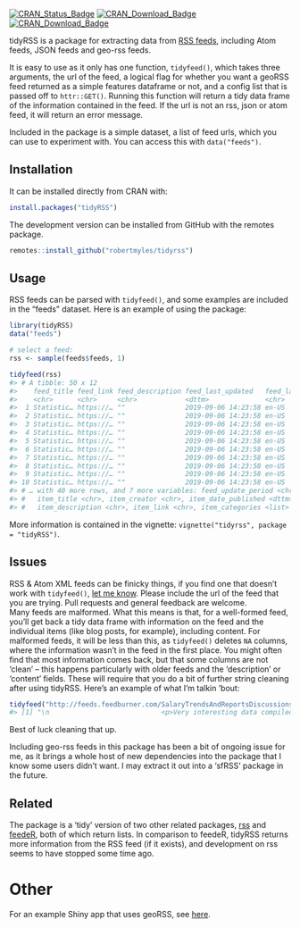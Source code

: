 
<!-- README.md is generated from README.Rmd. Please edit that file -->

[![CRAN\_Status\_Badge](https://www.r-pkg.org/badges/version/tidyRSS)](https://cran.r-project.org/package=tidyRSS)
[![CRAN\_Download\_Badge](http://cranlogs.r-pkg.org/badges/tidyRSS)](https://CRAN.R-project.org/package=tidyRSS)
[![CRAN\_Download\_Badge](http://cranlogs.r-pkg.org/badges/grand-total/tidyRSS)](https://CRAN.R-project.org/package=tidyRSS)

tidyRSS is a package for extracting data from [RSS
feeds](https://en.wikipedia.org/wiki/RSS), including Atom feeds, JSON
feeds and geo-rss feeds.

It is easy to use as it only has one function, `tidyfeed()`, which takes
three arguments, the url of the feed, a logical flag for whether you
want a geoRSS feed returned as a simple features dataframe or not, and a
config list that is passed off to `httr::GET()`. Running this function
will return a tidy data frame of the information contained in the feed.
If the url is not an rss, json or atom feed, it will return an error
message.

Included in the package is a simple dataset, a list of feed urls, which
you can use to experiment with. You can access this with
`data("feeds")`.

## Installation

It can be installed directly from CRAN with:

``` r
install.packages("tidyRSS")
```

The development version can be installed from GitHub with the remotes
package.

``` r
remotes::install_github("robertmyles/tidyrss")
```

## Usage

RSS feeds can be parsed with `tidyfeed()`, and some examples are
included in the “feeds” dataset. Here is an example of using the
package:

``` r
library(tidyRSS)
data("feeds")

# select a feed:
rss <- sample(feeds$feeds, 1)

tidyfeed(rss)
#> # A tibble: 50 x 12
#>    feed_title feed_link feed_description feed_last_updated   feed_language
#>    <chr>      <chr>     <chr>            <dttm>              <chr>        
#>  1 Statistic… https://… ""               2019-09-06 14:23:58 en-US        
#>  2 Statistic… https://… ""               2019-09-06 14:23:58 en-US        
#>  3 Statistic… https://… ""               2019-09-06 14:23:58 en-US        
#>  4 Statistic… https://… ""               2019-09-06 14:23:58 en-US        
#>  5 Statistic… https://… ""               2019-09-06 14:23:58 en-US        
#>  6 Statistic… https://… ""               2019-09-06 14:23:58 en-US        
#>  7 Statistic… https://… ""               2019-09-06 14:23:58 en-US        
#>  8 Statistic… https://… ""               2019-09-06 14:23:58 en-US        
#>  9 Statistic… https://… ""               2019-09-06 14:23:58 en-US        
#> 10 Statistic… https://… ""               2019-09-06 14:23:58 en-US        
#> # … with 40 more rows, and 7 more variables: feed_update_period <chr>,
#> #   item_title <chr>, item_creator <chr>, item_date_published <dttm>,
#> #   item_description <chr>, item_link <chr>, item_categories <list>
```

More information is contained in the vignette: `vignette("tidyrss",
package = "tidyRSS")`.

## Issues

RSS & Atom XML feeds can be finicky things, if you find one that doesn’t
work with `tidyfeed()`, [let me
know](https://github.com/robertmyles/tidyrss/issues). Please include the
url of the feed that you are trying. Pull requests and general feedback
are welcome.  
Many feeds are malformed. What this means is that, for a well-formed
feed, you’ll get back a tidy data frame with information on the feed and
the individual items (like blog posts, for example), including content.
For malformed feeds, it will be less than this, as `tidyfeed()` deletes
`NA` columns, where the information wasn’t in the feed in the first
place. You might often find that most information comes back, but that
some columns are not ‘clean’ – this happens particularly with older
feeds and the ‘description’ or ‘content’ fields. These will require that
you do a bit of further string cleaning after using tidyRSS. Here’s an
example of what I’m talkin
’bout:

``` r
tidyfeed("http://feeds.feedburner.com/SalaryTrendsAndReportsDiscussions-Analyticbridge?format=xml")$item_content[[1]]
#> [1] "\n                            <p>Very interesting data compiled and analyzed by O'Reilly, using statistical models such as Lasso regression to predict salary based on different factors. It reminds me <a rel=\"nofollow\" href=\"http://www.datasciencecentral.com/profiles/blogs/comparing-linear-regression-with-the-jackknife-method\" target=\"_blank\">our own analysis based on simulated (but realistic) data</a>, to assess whether having Python or R (or both) commands a bigger salary, and what is the extra boost provided by these skills, individually. The statistical model used was Jackknife regression, and it was designed for tutorial purposes.</p>\n<p>The O'Reilly survey is much bigger, based on real data, and it includes many factors, as well as factor selection. It uses standard statistical techniques which might be less robust than Jackknife regression. Below is the highlight - a formula to estimate your salary. They tried different models, and use R^2 for model selection. I would recommend <a rel=\"nofollow\" href=\"http://www.analyticbridge.com/profiles/blogs/correlation-and-r-squared-for-big-data\" target=\"_blank\">using an L^1 metric</a> instead of R^2, which is more robust.</p>\n<p>All in all, a great analysis with numerous useful charts. <a rel=\"nofollow\" href=\"https://www.oreilly.com/ideas/2015-data-science-salary-survey\" target=\"_blank\">You can download the survey here</a>.</p>\n<p></p>\n<p><strong>One of O'Reillys statistical (regression-like) models</strong> for salary prediction:</p>\n<p>For instance, start with a $30,572 base salary. Add $13,950 if you are 28 years old (though this variable should be capped, you don't earn more at 58 than you do at 53, I think -- but I could be wrong). Add $13,200 if you are in California. Add $9,747 if you know Spark. And so on. Note that in our simulated data, the boosts provided by each skill were not additive. Beyond 3-4 skills, there was no more boost, indeed I believe the number of skills was a component of the model, capped at 3, if I remember correctly. </p>\n<p><span class=\"font-size-2\">30572 intercept</span><br/><span class=\"font-size-2\">+1395 age (per year of age above 18)</span><br/><span class=\"font-size-2\">+5911 bargaining skills (times 1 for “poor” skills to 5 for “excellent” skills)</span><br/><span class=\"font-size-2\">+382 work_week (times # hours in week)</span><br/><span class=\"font-size-2\">-2007 gender=Female</span><br/><span class=\"font-size-2\">+1759 industry=Software (incl. security, cloud services)</span><br/><span class=\"font-size-2\">-891 industry=Retail / E-Commerce</span><br/><span class=\"font-size-2\">-6336 industry=Education</span><br/><span class=\"font-size-2\">+718 company size: 2500+</span><br/><span class=\"font-size-2\">-448 company size: &lt;500</span><br/><span class=\"font-size-2\">+8606 PhD</span><br/><span class=\"font-size-2\">+851 master’s degree (but no PhD)</span><br/><span class=\"font-size-2\">+13200 California</span><br/><span class=\"font-size-2\">+10097 Northeast US</span><br/><span class=\"font-size-2\">-3695 UK/Ireland</span><br/><span class=\"font-size-2\">-18353 Europe (except UK/I)</span><br/><span class=\"font-size-2\">-23140 Latin America</span><br/><span class=\"font-size-2\">-30139 Asia</span><br/><span class=\"font-size-2\">+7819 Meetings: 1 - 3 hours / day</span><br/><span class=\"font-size-2\">+9036 Meetings: 4+ hours / day</span><br/><span class=\"font-size-2\">+2679 Basic exploratory data analysis: 1 - 4 hours / week</span><br/><span class=\"font-size-2\">-4615 Basic exploratory data analysis: 4+ hours / day</span><br/><span class=\"font-size-2\">+352 Data cleaning::1 - 4 hrs / week</span><br/><span class=\"font-size-2\">+2287 cloud computing amount: Most or all cloud computing</span><br/><span class=\"font-size-2\">-2710 cloud computing amount: Not using cloud computing</span><br/><span class=\"font-size-2\">+9747 Spark</span><br/><span class=\"font-size-2\">+6758 D3</span><br/><span class=\"font-size-2\">+4878 Amazon Elastic MapReduce (EMR)</span><br/><span class=\"font-size-2\">+3371 Scala</span><br/><span class=\"font-size-2\">+2309 C++</span><br/><span class=\"font-size-2\">+1173 Teradata</span><br/><span class=\"font-size-2\">+625 Hive</span><br/><span class=\"font-size-2\">-1931 Visual Basic/VBA</span><br/><span class=\"font-size-2\">+31280 level: Principal</span><br/><span class=\"font-size-2\">+15642 title: Architect</span><br/><span class=\"font-size-2\">+3340 title: Data Scientist</span><br/><span class=\"font-size-2\">+2819 title: Engineer</span><br/><span class=\"font-size-2\">-3272 title: Developer</span><br/><span class=\"font-size-2\">-4566 title: Analyst</span></p>\n<p>It would be nice to create an interactive Excel spreadsheet, or a web form (maybe in JavaScript) to compute expected salary given your particular feature vector. Also, checking whether this data is consistent with other sources such as Indeed.com, Payscale.com or Glassdoor.com (these sources also offer some level of granularity, although limited). Better, blend these data sets together: survey data is not good at catching outliers (people who don't have time filling surveys, and who might be executives with a high salary, or people not speaking English) so we might get a better picture for extreme salaries.</p>\n<p><span>.</span></p>\n<p><strong>Here's one of the numerous charts found in the report</strong>:</p>\n<p><a href=\"http://storage.ning.com/topology/rest/1.0/file/get/2059722023?profile=original\" target=\"_self\"><img src=\"http://storage.ning.com/topology/rest/1.0/file/get/2059722023?profile=original\" width=\"685\" class=\"align-center\"/></a></p>\n<p></p>\n<p><strong>And the table of content</strong>:</p>\n<p>Introduction ....................................................................................2<br/>How You Spend Your Time.............................................................13<br/>Tools versus Tools ..........................................................................21<br/>Tools and Salary: A More Complete Model ......................................30<br/>Integrating Job Titles into Our Final Model .......................................33<br/>Finding a New Position...................................................................38<br/>Wrapping Up.................................................................................39</p>\n<p><a rel=\"nofollow\" href=\"https://www.oreilly.com/ideas/2015-data-science-salary-survey\" target=\"_blank\">Download full report here</a>.</p>\n<p></p>\n<p><strong><span class=\"font-size-4\">DSC Resources</span></strong></p>\n<ul>\n<li>Career: <a rel=\"nofollow\" href=\"http://www.analyticbridge.com/group/analyticscourses/forum\">Training</a> | <a rel=\"nofollow\" href=\"http://www.analyticbridge.com/group/books/forum\">Books</a> | <a rel=\"nofollow\" href=\"http://www.datasciencecentral.com/profiles/blogs/data-science-cheat-sheet\">Cheat Sheet</a> | <a rel=\"nofollow\" href=\"http://www.datasciencecentral.com/group/data-science-apprenticeship/forum/topics/our-data-science-apprenticeship-is-now-live\">Apprenticeship</a> | <a rel=\"nofollow\" href=\"http://www.datasciencecentral.com/group/data-science-certification\">Certification</a> | <a rel=\"nofollow\" href=\"http://www.analyticbridge.com/group/salary-trends-and-reports/forum\">Salary Surveys</a> | <a rel=\"nofollow\" href=\"http://careers.analytictalent.com/jobs/search/results\">Jobs</a></li>\n<li>Knowledge: <a rel=\"nofollow\" href=\"http://www.datasciencecentral.com/group/resources/forum\">Research</a> | <a rel=\"nofollow\" href=\"http://www.datasciencecentral.com/group/resources/forum/topics/best-kept-secret-about-data-science-competitions\">Competitions</a> | <a rel=\"nofollow\" href=\"http://www.datasciencecentral.com/video/video/listFeatured\">Webinars</a> | <a rel=\"nofollow\" href=\"http://www.datasciencecentral.com/profiles/blogs/my-data-science-book\">Our Book</a> | <a rel=\"nofollow\" href=\"http://www.datasciencecentral.com/page/member\">Members Only</a> | <a rel=\"nofollow\" href=\"https://www.google.com/cse/publicurl?cx=007889287169707156432:04zouenp6u0\">Search DSC</a></li>\n<li>Buzz: <a rel=\"nofollow\" href=\"http://www.bigdatanews.com/group/bdn-daily-press-releases\">Business News</a> | <a rel=\"nofollow\" href=\"http://www.datasciencecentral.com/group/announcements/forum\">Announcements</a> | <a rel=\"nofollow\" href=\"http://www.datasciencecentral.com/events/\">Events</a> | <a rel=\"nofollow\" href=\"http://www.datasciencecentral.com/page/news-feeds\">RSS Feeds</a></li>\n<li>Misc: <a rel=\"nofollow\" href=\"http://www.analyticbridge.com/page/links\">Top Links</a> | <a rel=\"nofollow\" href=\"http://www.analyticbridge.com/group/codesnippets\">Code Snippets</a> | <a rel=\"nofollow\" href=\"http://www.datasciencecentral.com/group/resources/forum/topics/comprehensive-list-of-data-science-resources\">External Resources</a> | <a rel=\"nofollow\" href=\"http://www.datasciencecentral.com/group/resources/forum/topics/the-best-of-our-weekly-digests\">Best Blogs</a> | <a rel=\"nofollow\" href=\"http://www.datasciencecentral.com/profiles/blogs/check-out-our-dsc-newsletter\">Subscribe</a> | <a rel=\"nofollow\" href=\"http://www.datasciencecentral.com/group/resources/forum/topics/free-stuff-for-data-science-publishers-authors-bloggers-professor\">For Bloggers</a></li>\n</ul>\n<p><b>Additional Reading</b></p>\n<ul>\n<li><a rel=\"nofollow\" href=\"http://www.hadoop360.com/blog/50-articles-about-hadoop-and-related-topics\">50 Articles about Hadoop and Related Topics</a></li>\n<li><a rel=\"nofollow\" href=\"http://www.datasciencecentral.com/profiles/blogs/10-modern-statistical-concepts-discovered-by-data-scientists\">10 Modern Statistical Concepts Discovered by Data Scientists</a></li>\n<li><a rel=\"nofollow\" href=\"http://www.datasciencecentral.com/forum/topics/most-popular-data-science-keywords-on-dsc\">Top data science keywords on DSC</a></li>\n<li><a rel=\"nofollow\" href=\"http://www.datasciencecentral.com/profiles/blogs/4-easy-steps-to-becoming-a-data-scientist\">4 easy steps to becoming a data scientist</a></li>\n<li><a rel=\"nofollow\" href=\"http://www.datasciencecentral.com/profiles/blogs/13-new-trends-in-big-data-and-data-science\">13 New Trends in Big Data and Data Science</a></li>\n<li><a rel=\"nofollow\" href=\"http://www.datasciencecentral.com/profiles/blogs/22-tips-for-better-data-science\">22 tips for better data science</a></li>\n<li><a rel=\"nofollow\" href=\"http://www.datasciencecentral.com/profiles/blogs/17-analytic-disciplines-compared\">Data Science Compared to 16 Analytic Disciplines</a></li>\n<li><a rel=\"nofollow\" href=\"http://www.datasciencecentral.com/profiles/blogs/tutorial-how-to-detect-spurious-correlations-and-how-to-find-the-\">How to detect spurious correlations, and how to find the real ones</a></li>\n<li><a rel=\"nofollow\" href=\"http://www.datasciencecentral.com/profiles/blogs/17-short-tutorials-all-data-scientists-should-read-and-practice\">17 short tutorials all data scientists should read (and practice)</a></li>\n<li><a rel=\"nofollow\" href=\"http://www.datasciencecentral.com/profiles/blogs/six-categories-of-data-scientists\">10 types of data scientists</a></li>\n<li><a rel=\"nofollow\" href=\"http://www.datasciencecentral.com/profiles/blogs/66-job-interview-questions-for-data-scientists\">66 job interview questions for data scientists</a></li>\n<li><a rel=\"nofollow\" href=\"http://www.datasciencecentral.com/profiles/blogs/high-level-versus-low-level-data-science\">High versus low-level data science</a></li>\n</ul>\n<p><span>Follow us on Twitter: </span><a rel=\"nofollow\" href=\"http://www.twitter.com/datasciencectrl\">@DataScienceCtrl</a><span> | </span><a rel=\"nofollow\" href=\"http://www.twitter.com/analyticbridge\">@AnalyticBridge</a></p>                        "
```

Best of luck cleaning that up.

Including geo-rss feeds in this package has been a bit of ongoing issue
for me, as it brings a whole host of new dependencies into the package
that I know some users didn’t want. I may extract it out into a ‘sfRSS’
package in the future.

## Related

The package is a ‘tidy’ version of two other related packages,
[rss](https://github.com/noahhl/r-does-rss) and
[feedeR](https://github.com/DataWookie/feedeR), both of which return
lists. In comparison to feedeR, tidyRSS returns more information from
the RSS feed (if it exists), and development on rss seems to have
stopped some time ago.

# Other

For an example Shiny app that uses geoRSS, see
[here](https://github.com/RobertMyles/shinyGeoRSS).
